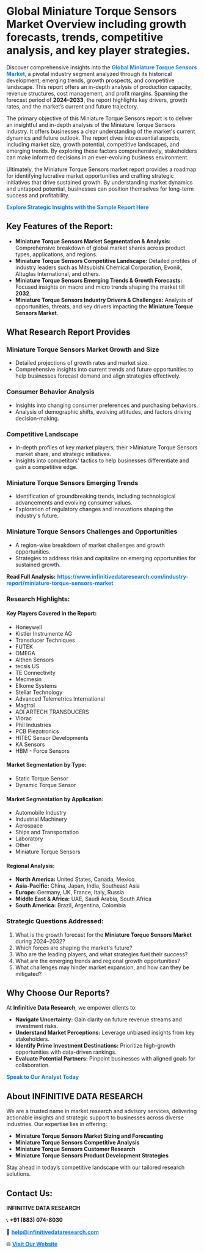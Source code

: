 <h1>Global Miniature Torque Sensors Market Overview including growth forecasts, trends, competitive analysis, and key player strategies.</h1>
<p>
Discover comprehensive insights into the 
<a href="https://www.infinitivedataresearch.com/industry-report/miniature-torque-sensors-market" rel="dofollow" style="color: #007BFF; text-decoration: none;"><strong>Global Miniature Torque Sensors Market</strong></a>, a pivotal industry segment analyzed through its historical development, emerging trends, growth prospects, and competitive landscape. This report offers an in-depth analysis of production capacity, revenue structures, cost management, and profit margins. Spanning the forecast period of <strong>2024–2033</strong>, the report highlights key drivers, growth rates, and the market’s current and future trajectory.
</p>
<p>
The primary objective of this Miniature Torque Sensors report is to deliver an insightful and in-depth analysis of the Miniature Torque Sensors industry. It offers businesses a clear understanding of the market's current dynamics and future outlook. The report dives into essential aspects, including market size, growth potential, competitive landscapes, and emerging trends. By exploring these factors comprehensively, stakeholders can make informed decisions in an ever-evolving business environment.
</p>
<p>
Ultimately, the Miniature Torque Sensors market report provides a roadmap for identifying lucrative market opportunities and crafting strategic initiatives that drive sustained growth. By understanding market dynamics and untapped potential, businesses can position themselves for long-term success and profitability.
</p>
<p>
<a href="https://www.infinitivedataresearch.com/request-sample/reportId=111991" style="color: #007BFF; text-decoration: none;"><strong>Explore Strategic Insights with the Sample Report Here</strong></a>
</p>

<h2>Key Features of the Report:</h2>
<ul>
<li><strong>Miniature Torque Sensors Market Segmentation & Analysis:</strong> Comprehensive breakdown of global market shares across product types, applications, and regions.</li>
<li><strong>Miniature Torque Sensors Competitive Landscape:</strong> Detailed profiles of industry leaders such as Mitsubishi Chemical Corporation, Evonik, Altuglas International, and others.</li>
<li><strong>Miniature Torque Sensors Emerging Trends & Growth Forecasts:</strong> Focused insights on macro and micro trends shaping the market till <strong>2032</strong>.</li>
<li><strong>Miniature Torque Sensors Industry Drivers & Challenges:</strong> Analysis of opportunities, threats, and key drivers impacting the <strong>Miniature Torque Sensors Market</strong>.</li>
</ul>

<h2>What Research Report Provides</h2>
<h3>Miniature Torque Sensors Market Growth and Size</h3>
<ul>
<li>Detailed projections of growth rates and market size.</li>
<li>Comprehensive insights into current trends and future opportunities to help businesses forecast demand and align strategies effectively.</li>
</ul>

<h3>Consumer Behavior Analysis</h3>
<ul>
<li>Insights into changing consumer preferences and purchasing behaviors.</li>
<li>Analysis of demographic shifts, evolving attitudes, and factors driving decision-making.</li>
</ul>

<h3>Competitive Landscape</h3>
<ul>
<li>In-depth profiles of key market players, their >Miniature Torque Sensors market share, and strategic initiatives.</li>
<li>Insights into competitors' tactics to help businesses differentiate and gain a competitive edge.</li>
</ul>

<h3>Miniature Torque Sensors Emerging Trends</h3>
<ul>
<li>Identification of groundbreaking trends, including technological advancements and evolving consumer values.</li>
<li>Exploration of regulatory changes and innovations shaping the industry's future.</li>
</ul>

<h3>Miniature Torque Sensors Challenges and Opportunities</h3>
<ul>
<li>A region-wise breakdown of market challenges and growth opportunities.</li>
<li>Strategies to address risks and capitalize on emerging opportunities for sustained growth.</li>
</ul>
<p><strong>Read Full Analysis:</strong> <a href="https://www.infinitivedataresearch.com/industry-report/miniature-torque-sensors-market" rel="dofollow" style="color: #007BFF; text-decoration: none;"><strong>https://www.infinitivedataresearch.com/industry-report/miniature-torque-sensors-market</strong></a></p>
<h3>Research Highlights:</h3>
<h4>Key Players Covered in the Report:</h4>
<ul><li>Honeywell</li><li>Kistler Instrumente AG</li><li>Transducer Techniques</li><li>FUTEK</li><li>OMEGA</li><li>Althen Sensors</li><li>tecsis US</li><li>TE Connectivity</li><li>Mecmesin</li><li>Elkome Systems</li><li>Stellar Technology</li><li>Advanced Telemetrics International</li><li>Magtrol</li><li>ADI ARTECH TRANSDUCERS</li><li>Vibrac</li><li>Phil Industries</li><li>PCB Piezotronics</li><li>HITEC Sensor Developments</li><li>KA Sensors</li><li>HBM - Force Sensors</li></ul>
<h4>Market Segmentation by Type:</h4>
<ul><li>Static Torque Sensor</li><li>Dynamic Torque Sensor</li></ul>
<h4>Market Segmentation by Application:</h4>
<ul><li>Automobile Industry</li><li>Industrial Machinery</li><li>Aerospace</li><li>Ships and Transportation</li><li>Laboratory</li><li>Other</li><li>Miniature Torque Sensors</li></ul>

<h4>Regional Analysis:</h4>
<ul>
<li><strong>North America:</strong> United States, Canada, Mexico</li>
<li><strong>Asia-Pacific:</strong> China, Japan, India, Southeast Asia</li>
<li><strong>Europe:</strong> Germany, UK, France, Italy, Russia</li>
<li><strong>Middle East & Africa:</strong> UAE, Saudi Arabia, South Africa</li>
<li><strong>South America:</strong> Brazil, Argentina, Colombia</li>
</ul>

<h3>Strategic Questions Addressed:</h3>
<ol>
<li>What is the growth forecast for the <strong>Miniature Torque Sensors Market</strong> during 2024–2032?</li>
<li>Which forces are shaping the market's future?</li>
<li>Who are the leading players, and what strategies fuel their success?</li>
<li>What are the emerging trends and regional growth opportunities?</li>
<li>What challenges may hinder market expansion, and how can they be mitigated?</li>
</ol>

<h2>Why Choose Our Reports?</h2>
<p>At <strong>Infinitive Data Research</strong>, we empower clients to:</p>
<ul>
<li><strong>Navigate Uncertainty:</strong> Gain clarity on future revenue streams and investment risks.</li>
<li><strong>Understand Market Perceptions:</strong> Leverage unbiased insights from key stakeholders.</li>
<li><strong>Identify Prime Investment Destinations:</strong> Prioritize high-growth opportunities with data-driven rankings.</li>
<li><strong>Evaluate Potential Partners:</strong> Pinpoint businesses with aligned goals for collaboration.</li>
</ul>
<p><a href="https://www.infinitivedataresearch.com/industry-report/miniature-torque-sensors-market" rel="dofollow" style="color: #007BFF; text-decoration: none;"><strong>Speak to Our Analyst Today</strong></a></p>

<h2>About INFINITIVE DATA RESEARCH</h2>
<p>We are a trusted name in market research and advisory services, delivering actionable insights and strategic support to businesses across diverse industries. Our expertise lies in offering:</p>
<ul>
<li><strong>Miniature Torque Sensors Market Sizing and Forecasting</strong></li>
<li><strong>Miniature Torque Sensors Competitive Analysis</strong></li>
<li><strong>Miniature Torque Sensors Customer Research</strong></li>
<li><strong>Miniature Torque Sensors Product Development Strategies</strong></li>
</ul>
<p>Stay ahead in today’s competitive landscape with our tailored research solutions.</p>

<h2>Contact Us:</h2>
<p><strong>INFINITIVE DATA RESEARCH</strong></p>
<p>📞 <strong>+91 (883) 074-8030</strong></p>
<p>📧 <strong><a href="mailto:help@infinitivedataresearch.com" style="color: #007BFF;">help@infinitivedataresearch.com</a></strong></p>
<p>🌐 <strong><a href="https://www.infinitivedataresearch.com" rel="dofollow" style="color: #007BFF;">Visit Our Website</a></strong></p>